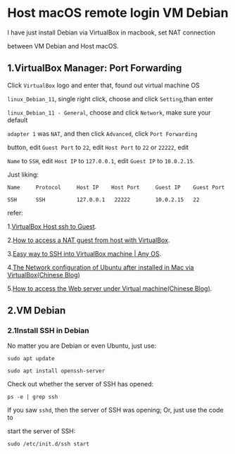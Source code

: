 # Host macOS remote login VM Debian

I have just install Debian via VirtualBox in macbook, set NAT connection

between VM Debian and Host macOS.

## 1.VirtualBox Manager: Port Forwarding

Click `VirtualBox` logo and enter that, found out virtual machine OS

`linux_Debian_11`, single right click, choose and click `Setting`,than enter

`linux_Debian_11 - General`, choose and click `Network`, make sure your default

`adapter 1` was `NAT`, and then click `Advanced`, click `Port Forwarding`

button, edit `Guest Port` to `22`, edit `Host Port` to `22` or `22222`, edit

`Name` to `SSH`, edit `Host IP` to `127.0.0.1`, edit `Guest IP` to `10.0.2.15`.

Just liking:

    Name     Protocol     Host IP    Host Port     Guest IP    Guest Port

    SSH      SSH          127.0.0.1   22222        10.0.2.15   22

refer:

1.[VirtualBox Host ssh to Guest](https://superuser.com/a/507703).

2.[How to access a NAT guest from host with VirtualBox](https://www.xmodulo.com/access-nat-guest-from-host-virtualbox.html).

3.[Easy way to SSH into VirtualBox machine | Any OS](https://dev.to/developertharun/easy-way-to-ssh-into-virtualbox-machine-any-os-just-x-steps-5d9i).

4.[The Network configuration of Ubuntu after installed in Mac via VirtualBox(Chinese Blog)](https://www.muouseo.com/article/qd7yq9pe2w.html)

5.[How to access the Web server under Virtual machine(Chinese Blog)](https://codeantenna.com/a/BIK7VaksyV).

## 2.VM Debian

### 2.1Install SSH in Debian

No matter you are Debian or even Ubuntu, just use:

    sudo apt update

    sudo apt install openssh-server

Check out whether the server of SSH has opened:

    ps -e | grep ssh

If you saw `sshd`, then the server of SSH was opening; Or, just use the code to

start the server of SSH:

    sudo /etc/init.d/ssh start
